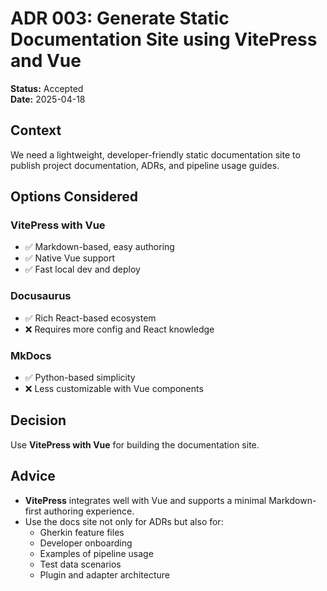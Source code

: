 ﻿# ADR 003: Generate Static Documentation Site using VitePress and Vue

**Status:** Accepted  
**Date:** 2025-04-18

## Context

We need a lightweight, developer-friendly static documentation site to publish project documentation, ADRs, and pipeline usage guides.

## Options Considered

### VitePress with Vue
- ✅ Markdown-based, easy authoring
- ✅ Native Vue support
- ✅ Fast local dev and deploy

### Docusaurus
- ✅ Rich React-based ecosystem
- ❌ Requires more config and React knowledge

### MkDocs
- ✅ Python-based simplicity
- ❌ Less customizable with Vue components

## Decision

Use **VitePress with Vue** for building the documentation site.

## Advice

- **VitePress** integrates well with Vue and supports a minimal Markdown-first authoring experience.
- Use the docs site not only for ADRs but also for:
  - Gherkin feature files
  - Developer onboarding
  - Examples of pipeline usage
  - Test data scenarios
  - Plugin and adapter architecture